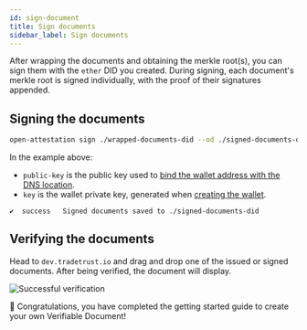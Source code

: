 ```yaml
---
id: sign-document
title: Sign documents
sidebar_label: Sign documents
---
```


After wrapping the documents and obtaining the merkle root(s), you can sign them with the `ether` DID you created. During signing, each document's merkle root is signed individually, with the proof of their signatures appended. 

## Signing the documents

```bash
open-attestation sign ./wrapped-documents-did --od ./signed-documents-did --public-key did:ethr:0xaCc51f664D647C9928196c4e33D46fd98FDaA91D#controller --key 0x7b227ac59116f3eeb2b265422cf3cbfbd244c525961fb297eb52153ec62aa845
```

In the example above:

- `public-key` is the public key used to [bind the wallet address with the DNS location](/docs/did-section/dns).
- `key` is the wallet private key, generated when [creating the wallet](/docs/did-section/create).

```text
✔  success   Signed documents saved to ./signed-documents-did
```

## Verifying the documents

Head to `dev.tradetrust.io` and drag and drop one of the issued or signed documents. After being verified, the document will display.

![Successful verification](/docs/did-section/sign-document/verifying.png)

🎉 Congratulations, you have completed the getting started guide to create your own Verifiable Document!
